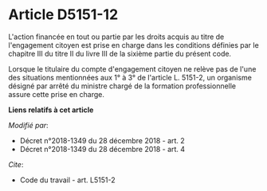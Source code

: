 # Article D5151-12

L'action financée en tout ou partie par les droits acquis au titre de l'engagement citoyen est prise en charge dans les
conditions définies par le chapitre III du titre II du livre III de la sixième partie du présent code.

Lorsque le titulaire du compte d'engagement citoyen ne relève pas de l'une des situations mentionnées aux 1° à 3° de
l'article L. 5151-2, un organisme désigné par arrêté du ministre chargé de la formation professionnelle assure cette prise en
charge.

**Liens relatifs à cet article**

_Modifié par_:

  - Décret n°2018-1349 du 28 décembre 2018 - art. 2
  - Décret n°2018-1349 du 28 décembre 2018 - art. 4

_Cite_:

  - Code du travail - art. L5151-2
